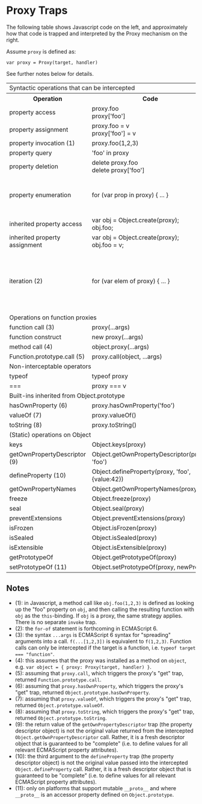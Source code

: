 # Proxy Traps

The following table shows Javascript code on the left, and approximately how that code is trapped and interpreted by the Proxy mechanism on the right.

Assume `proxy` is defined as:

    var proxy = Proxy(target, handler)

See further notes below for details.

<table
  border="0"
  cellspacing="5"
  cellpadding="5">
  <tr>
    <td colspan="3">Syntactic operations that can be intercepted</td>
  </tr>
  <tr>
    <th>Operation</th>
    <th>Code</th>
    <th>Trapped as</th>
  </tr>
  <tr>
    <td>property access</td>
    <td>proxy.foo<br/>proxy['foo']</td>
    <td>handler.get(target, 'foo', proxy)</td>
  </tr>
  <tr>
    <td>property assignment</td>
    <td>proxy.foo = v<br/>proxy['foo'] = v</td>
    <td>handler.set(target, 'foo', v, proxy)</td>
  </tr>
  <tr>
    <td>property invocation (1)</td>
    <td>proxy.foo(1,2,3)</td>
    <td>handler.get(target, 'foo', proxy).apply(proxy, [1,2,3])</td>
  </tr>
  <tr>
    <td>property query</td>
    <td>'foo' in proxy</td>
    <td>handler.has(target, 'foo')</td>
  </tr>
  <tr>
    <td>property deletion</td>
    <td>delete proxy.foo<br/>delete proxy['foo']</td>
    <td>handler.delete(target, 'foo')</td>
  </tr>
  <tr>
    <td>property enumeration</td>
    <td>for (var prop in proxy) { ... }</td>
    <td><pre>var $props = handler.enumerate(target);
for (var $i = 0; i < $props.length; i++) {
  var prop = String($props[i]);
  ...
}</pre></td>
  </tr>
  <tr>
    <td>inherited property access</td>
    <td>var obj = Object.create(proxy);<br/>obj.foo;</td>
    <td>handler.get(target, 'foo', obj)</td>
  </tr>
  <tr>
    <td>inherited property assignment</td>
    <td>var obj = Object.create(proxy);<br/>obj.foo = v;</td>
    <td>handler.set(target, 'foo', v, obj)</td>
  </tr>
  <tr>
    <td>iteration (2)</td>
    <td>for (var elem of proxy) { ... }</td>
    <td><pre>var $iterator = handler.iterate(target);
try {
  while (true) {
    var elem = $iterator.next();
    ...
  }
} catch (e) {
  if (e !== StopIteration) throw e;
}</pre></td>
  </tr>
  <tr>
    <td colspan="3">Operations on function proxies</td>
  </tr>
  <tr>
    <td>function call (3)</td>
    <td>proxy(...args)</td>
    <td>handler.apply(target, undefined, args)</td>
  </tr>
  <tr>
    <td>function construct</td>
    <td>new proxy(...args)</td>
    <td>handler.construct(target, args)</td>
  </tr>
  <tr>
    <td>method call (4)</td>
    <td>object.proxy(...args)</td>
    <td>handler.apply(target, object, args)</td>
  </tr>
  <tr>
    <td>Function.prototype.call (5)</td>
    <td>proxy.call(object, ...args)</td>
    <td>handler.apply(target, object, args)</td>
  </tr>
  <tr>
    <td colspan="3">Non-interceptable operators</td>
  </tr>
  <tr>
    <td>typeof</td>
    <td>typeof proxy</td>
    <td>typeof target</td>
  </tr>
  <tr>
    <td>===</td>
    <td>proxy === v</td>
    <td>proxy === v</td>
  </tr>
  <tr>
    <td colspan="3">Built-ins inherited from Object.prototype</td>
  </tr>
  <tr>
    <td>hasOwnProperty (6)</td>
    <td>proxy.hasOwnProperty('foo')</td>
    <td>handler.hasOwn(target, 'foo')</td>
  </tr>
  <tr>
    <td>valueOf (7)</td>
    <td>proxy.valueOf()</td>
    <td>target.valueOf()</td>
  </tr>
  <tr>
    <td>toString (8)</td>
    <td>proxy.toString()</td>
    <td>target.toString()</td>
  </tr>
  <tr>
    <td colspan="3">(Static) operations on Object</td>
  </tr>
  <tr>
    <td>keys</td>
    <td>Object.keys(proxy)</td>
    <td>handler.keys(target)</td>
  </tr>
  <tr>
    <td>getOwnPropertyDescriptor (9)</td>
    <td>Object.getOwnPropertyDescriptor(proxy, 'foo')</td>
    <td>handler.getOwnPropertyDescriptor(target, 'foo')</td>
  </tr>
  <tr>
    <td>defineProperty (10)</td>
    <td>Object.defineProperty(proxy, 'foo', {value:42})</td>
    <td>handler.defineProperty(target, 'foo', {value:42,writable:true,enumerable:true,configurable:true})</td>
  </tr>
  <tr>
    <td>getOwnPropertyNames</td>
    <td>Object.getOwnPropertyNames(proxy)</td>
    <td>handler.getOwnPropertyNames(target)</td>
  </tr>
  <tr>
    <td>freeze</td>
    <td>Object.freeze(proxy)</td>
    <td>handler.freeze(target)</td>
  </tr>
  <tr>
    <td>seal</td>
    <td>Object.seal(proxy)</td>
    <td>handler.seal(target)</td>
  </tr>
  <tr>
    <td>preventExtensions</td>
    <td>Object.preventExtensions(proxy)</td>
    <td>handler.preventExtensions(target)</td>
  </tr>
  <tr>
    <td>isFrozen</td>
    <td>Object.isFrozen(proxy)</td>
    <td>handler.isFrozen(target)</td>
  </tr>
  <tr>
    <td>isSealed</td>
    <td>Object.isSealed(proxy)</td>
    <td>handler.isSealed(target)</td>
  </tr>
  <tr>
    <td>isExtensible</td>
    <td>Object.isExtensible(proxy)</td>
    <td>handler.isExtensible(target)</td>
  </tr>
  <tr>
    <td>getPrototypeOf</td>
    <td>Object.getPrototypeOf(proxy)</td>
    <td>handler.getPrototypeOf(target)</td>
  </tr>
  <tr>
    <td>setPrototypeOf (11)</td>
    <td>Object.setPrototypeOf(proxy, newProto)</td>
    <td>handler.setPrototypeOf(target, newProto)</td>
  </tr>
</table>

## Notes

  * (1): in Javascript, a method call like `obj.foo(1,2,3)` is defined as looking up the "foo" property on `obj`, and then calling the resulting function with `obj` as the `this`-binding. If `obj` is a proxy, the same strategy applies. There is no separate `invoke` trap.
  * (2): the `for-of` statement is forthcoming in ECMAScript 6.
  * (3): the syntax `...args` is ECMAScript 6 syntax for "spreading" arguments into a call. `f(...[1,2,3])` is equivalent to `f(1,2,3)`. Function calls can only be intercepted if the target is a function, i.e. `typeof target === "function"`.
  * (4): this assumes that the proxy was installed as a method on `object`, e.g. `var object = { proxy: Proxy(target, handler) }`.
  * (5): assuming that `proxy.call`, which triggers the proxy's "get" trap, returned `Function.prototype.call`.
  * (6): assuming that `proxy.hasOwnProperty`, which triggers the proxy's "get" trap, returned `Object.prototype.hasOwnProperty`.
  * (7): assuming that `proxy.valueOf`, which triggers the proxy's "get" trap, returned `Object.prototype.valueOf`.
  * (8): assuming that `proxy.toString`, which triggers the proxy's "get" trap, returned `Object.prototype.toString`.
  * (9): the return value of the `getOwnPropertyDescriptor` trap (the property descriptor object) is not the original value returned from the intercepted `Object.getOwnPropertyDescriptor` call. Rather, it is a fresh descriptor object that is guaranteed to be "complete" (i.e. to define values for all relevant ECMAScript property attributes).
  * (10): the third argument to the `defineProperty` trap (the property descriptor object) is not the original value passed into the intercepted `Object.defineProperty` call. Rather, it is a fresh descriptor object that is guaranteed to be "complete" (i.e. to define values for all relevant ECMAScript property attributes).
  * (11): only on platforms that support mutable `__proto__` and where `__proto__` is an accessor property defined on `Object.prototype`.